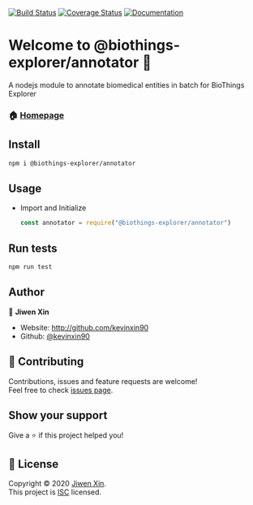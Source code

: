 [![Build Status](https://travis-ci.com/kevinxin90/annotator.js.svg?branch=master)](https://travis-ci.com/kevinxin90/annotator.js)
<a href='https://coveralls.io/github/kevinxin90/annotator.js?branch=master'><img src='https://coveralls.io/repos/github/kevinxin90/annotator.js/badge.svg?branch=master' alt='Coverage Status' /></a>
<a href="https://github.com/kevinxin90/annotator.js#readme" target="_blank">
    <img alt="Documentation" src="https://img.shields.io/badge/documentation-yes-brightgreen.svg" />
  </a>


# Welcome to @biothings-explorer/annotator 👋

A nodejs module to annotate biomedical entities in batch for BioThings Explorer

### 🏠 [Homepage](https://github.com/kevinxin90/annotator.js)

## Install

```sh
npm i @biothings-explorer/annotator
```

## Usage

- Import and Initialize

    ```javascript
    const annotator = require("@biothings-explorer/annotator")
    ```

## Run tests

```sh
npm run test
```

## Author

👤 **Jiwen Xin**

* Website: http://github.com/kevinxin90
* Github: [@kevinxin90](https://github.com/kevinxin90)

## 🤝 Contributing

Contributions, issues and feature requests are welcome!<br />Feel free to check [issues page](https://github.com/kevinxin90/annotator.js/issues).

## Show your support

Give a ⭐️ if this project helped you!

## 📝 License

Copyright © 2020 [Jiwen Xin](https://github.com/kevinxin90).<br />
This project is [ISC](https://github.com/kevinxin90/annotator.js/blob/master/LICENSE) licensed.